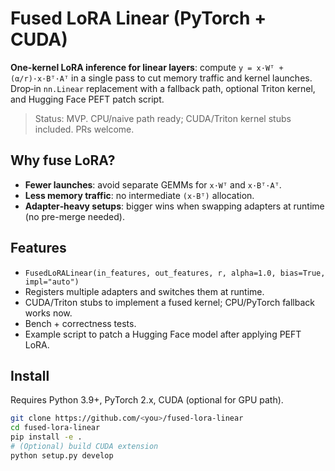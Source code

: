 # Fused LoRA Linear (PyTorch + CUDA)

**One-kernel LoRA inference for linear layers**: compute `y = x·Wᵀ + (α/r)·x·Bᵀ·Aᵀ` in a single pass to cut memory traffic and kernel launches. Drop‑in `nn.Linear` replacement with a fallback path, optional Triton kernel, and Hugging Face PEFT patch script.

> Status: MVP. CPU/naive path ready; CUDA/Triton kernel stubs included. PRs welcome.

## Why fuse LoRA?
- **Fewer launches**: avoid separate GEMMs for `x·Wᵀ` and `x·Bᵀ·Aᵀ`.
- **Less memory traffic**: no intermediate `(x·Bᵀ)` allocation.
- **Adapter‑heavy setups**: bigger wins when swapping adapters at runtime (no pre-merge needed).

## Features
- `FusedLoRALinear(in_features, out_features, r, alpha=1.0, bias=True, impl="auto")`
- Registers multiple adapters and switches them at runtime.
- CUDA/Triton stubs to implement a fused kernel; CPU/PyTorch fallback works now.
- Bench + correctness tests.
- Example script to patch a Hugging Face model after applying PEFT LoRA.

## Install

Requires Python 3.9+, PyTorch 2.x, CUDA (optional for GPU path).

```bash
git clone https://github.com/<you>/fused-lora-linear
cd fused-lora-linear
pip install -e .
# (Optional) build CUDA extension
python setup.py develop
